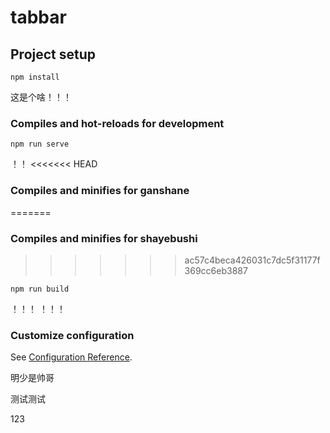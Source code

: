 # tabbar

## Project setup
```
npm install
```
这是个啥！！！

### Compiles and hot-reloads for development
```
npm run serve
```
！！
<<<<<<< HEAD
### Compiles and minifies for ganshane
=======
### Compiles and minifies for shayebushi
>>>>>>> ac57c4beca426031c7dc5f31177f369cc6eb3887
```
npm run build
```
！！！
！！！
### Customize configuration
See [Configuration Reference](https://cli.vuejs.org/config/).

明少是帅哥

测试测试

123
